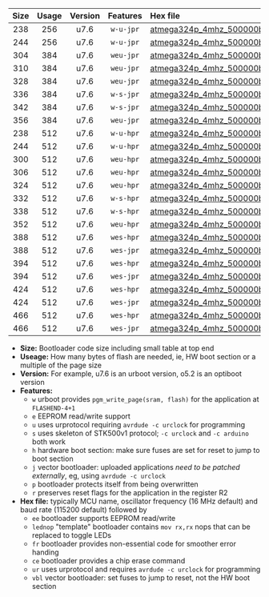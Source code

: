 |Size|Usage|Version|Features|Hex file|
|:-:|:-:|:-:|:-:|:--|
|238|256|u7.6|`w-u-jpr`|[atmega324p_4mhz_500000bps_ur_vbl.hex](https://raw.githubusercontent.com/stefanrueger/urboot/main//atmega324p_4mhz_500000bps_ur_vbl.hex)|
|244|256|u7.6|`w-u-jpr`|[atmega324p_4mhz_500000bps_lednop_ur_vbl.hex](https://raw.githubusercontent.com/stefanrueger/urboot/main//atmega324p_4mhz_500000bps_lednop_ur_vbl.hex)|
|304|384|u7.6|`weu-jpr`|[atmega324p_4mhz_500000bps_ee_ur_vbl.hex](https://raw.githubusercontent.com/stefanrueger/urboot/main//atmega324p_4mhz_500000bps_ee_ur_vbl.hex)|
|310|384|u7.6|`weu-jpr`|[atmega324p_4mhz_500000bps_ee_lednop_ur_vbl.hex](https://raw.githubusercontent.com/stefanrueger/urboot/main//atmega324p_4mhz_500000bps_ee_lednop_ur_vbl.hex)|
|328|384|u7.6|`weu-jpr`|[atmega324p_4mhz_500000bps_ee_lednop_fr_ur_vbl.hex](https://raw.githubusercontent.com/stefanrueger/urboot/main//atmega324p_4mhz_500000bps_ee_lednop_fr_ur_vbl.hex)|
|336|384|u7.6|`w-s-jpr`|[atmega324p_4mhz_500000bps_vbl.hex](https://raw.githubusercontent.com/stefanrueger/urboot/main//atmega324p_4mhz_500000bps_vbl.hex)|
|342|384|u7.6|`w-s-jpr`|[atmega324p_4mhz_500000bps_lednop_vbl.hex](https://raw.githubusercontent.com/stefanrueger/urboot/main//atmega324p_4mhz_500000bps_lednop_vbl.hex)|
|356|384|u7.6|`weu-jpr`|[atmega324p_4mhz_500000bps_ee_lednop_fr_ce_ur_vbl.hex](https://raw.githubusercontent.com/stefanrueger/urboot/main//atmega324p_4mhz_500000bps_ee_lednop_fr_ce_ur_vbl.hex)|
|238|512|u7.6|`w-u-hpr`|[atmega324p_4mhz_500000bps_ur.hex](https://raw.githubusercontent.com/stefanrueger/urboot/main//atmega324p_4mhz_500000bps_ur.hex)|
|244|512|u7.6|`w-u-hpr`|[atmega324p_4mhz_500000bps_lednop_ur.hex](https://raw.githubusercontent.com/stefanrueger/urboot/main//atmega324p_4mhz_500000bps_lednop_ur.hex)|
|300|512|u7.6|`weu-hpr`|[atmega324p_4mhz_500000bps_ee_ur.hex](https://raw.githubusercontent.com/stefanrueger/urboot/main//atmega324p_4mhz_500000bps_ee_ur.hex)|
|306|512|u7.6|`weu-hpr`|[atmega324p_4mhz_500000bps_ee_lednop_ur.hex](https://raw.githubusercontent.com/stefanrueger/urboot/main//atmega324p_4mhz_500000bps_ee_lednop_ur.hex)|
|324|512|u7.6|`weu-hpr`|[atmega324p_4mhz_500000bps_ee_lednop_fr_ur.hex](https://raw.githubusercontent.com/stefanrueger/urboot/main//atmega324p_4mhz_500000bps_ee_lednop_fr_ur.hex)|
|332|512|u7.6|`w-s-hpr`|[atmega324p_4mhz_500000bps.hex](https://raw.githubusercontent.com/stefanrueger/urboot/main//atmega324p_4mhz_500000bps.hex)|
|338|512|u7.6|`w-s-hpr`|[atmega324p_4mhz_500000bps_lednop.hex](https://raw.githubusercontent.com/stefanrueger/urboot/main//atmega324p_4mhz_500000bps_lednop.hex)|
|352|512|u7.6|`weu-hpr`|[atmega324p_4mhz_500000bps_ee_lednop_fr_ce_ur.hex](https://raw.githubusercontent.com/stefanrueger/urboot/main//atmega324p_4mhz_500000bps_ee_lednop_fr_ce_ur.hex)|
|388|512|u7.6|`wes-hpr`|[atmega324p_4mhz_500000bps_ee.hex](https://raw.githubusercontent.com/stefanrueger/urboot/main//atmega324p_4mhz_500000bps_ee.hex)|
|388|512|u7.6|`wes-jpr`|[atmega324p_4mhz_500000bps_ee_vbl.hex](https://raw.githubusercontent.com/stefanrueger/urboot/main//atmega324p_4mhz_500000bps_ee_vbl.hex)|
|394|512|u7.6|`wes-hpr`|[atmega324p_4mhz_500000bps_ee_lednop.hex](https://raw.githubusercontent.com/stefanrueger/urboot/main//atmega324p_4mhz_500000bps_ee_lednop.hex)|
|394|512|u7.6|`wes-jpr`|[atmega324p_4mhz_500000bps_ee_lednop_vbl.hex](https://raw.githubusercontent.com/stefanrueger/urboot/main//atmega324p_4mhz_500000bps_ee_lednop_vbl.hex)|
|424|512|u7.6|`wes-hpr`|[atmega324p_4mhz_500000bps_ee_lednop_fr.hex](https://raw.githubusercontent.com/stefanrueger/urboot/main//atmega324p_4mhz_500000bps_ee_lednop_fr.hex)|
|424|512|u7.6|`wes-jpr`|[atmega324p_4mhz_500000bps_ee_lednop_fr_vbl.hex](https://raw.githubusercontent.com/stefanrueger/urboot/main//atmega324p_4mhz_500000bps_ee_lednop_fr_vbl.hex)|
|466|512|u7.6|`wes-hpr`|[atmega324p_4mhz_500000bps_ee_lednop_fr_ce.hex](https://raw.githubusercontent.com/stefanrueger/urboot/main//atmega324p_4mhz_500000bps_ee_lednop_fr_ce.hex)|
|466|512|u7.6|`wes-jpr`|[atmega324p_4mhz_500000bps_ee_lednop_fr_ce_vbl.hex](https://raw.githubusercontent.com/stefanrueger/urboot/main//atmega324p_4mhz_500000bps_ee_lednop_fr_ce_vbl.hex)|

- **Size:** Bootloader code size including small table at top end
- **Useage:** How many bytes of flash are needed, ie, HW boot section or a multiple of the page size
- **Version:** For example, u7.6 is an urboot version, o5.2 is an optiboot version
- **Features:**
  + `w` urboot provides `pgm_write_page(sram, flash)` for the application at `FLASHEND-4+1`
  + `e` EEPROM read/write support
  + `u` uses urprotocol requiring `avrdude -c urclock` for programming
  + `s` uses skeleton of STK500v1 protocol; `-c urclock` and `-c arduino` both work
  + `h` hardware boot section: make sure fuses are set for reset to jump to boot section
  + `j` vector bootloader: uploaded applications *need to be patched externally*, eg, using `avrdude -c urclock`
  + `p` bootloader protects itself from being overwritten
  + `r` preserves reset flags for the application in the register R2
- **Hex file:** typically MCU name, oscillator frequency (16 MHz default) and baud rate (115200 default) followed by
  + `ee` bootloader supports EEPROM read/write
  + `lednop` "template" bootloader contains `mov rx,rx` nops that can be replaced to toggle LEDs
  + `fr` bootloader provides non-essential code for smoother error handing
  + `ce` bootloader provides a chip erase command
  + `ur` uses urprotocol and requires `avrdude -c urclock` for programming
  + `vbl` vector bootloader: set fuses to jump to reset, not the HW boot section
